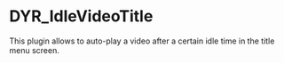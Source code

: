 # DYR_IdleVideoTitle
This plugin allows to auto-play a video after a certain idle time in the title menu screen.
